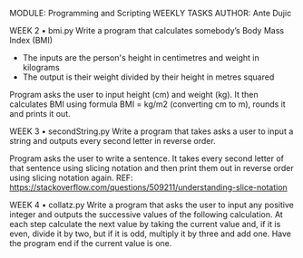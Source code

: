 MODULE: Programming and Scripting
WEEKLY TASKS
AUTHOR: Ante Dujic

WEEK 2
•	bmi.py
Write a program that calculates somebody’s Body Mass Index (BMI)
-	The inputs are the person's height in centimetres and weight in kilograms
-	The output is their weight divided by their height in metres squared

Program asks the user to input height (cm) and weight (kg). It then calculates BMI using formula BMI = kg/m2 (converting cm to m), rounds it and prints it out.


WEEK 3
•	secondString.py
Write a program that takes asks a user to input a string and outputs every second letter in reverse order.

Program asks the user to write a sentence. It takes every second letter of that sentence using slicing notation and then print them out in reverse order using slicing notation again.
REF: https://stackoverflow.com/questions/509211/understanding-slice-notation


WEEK 4
•	collatz.py
Write a program that asks the user to input any positive integer and outputs the successive values of the following calculation. At each step calculate the next value by taking the current value and, if it is even, divide it by two, but if it is odd, multiply it by three and add one. Have the program end if the current value is one.




